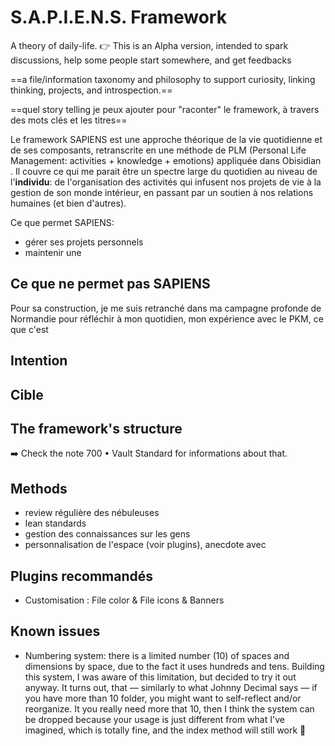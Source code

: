 # S.A.P.I.E.N.S. Framework
A theory of daily-life.
👉 This is an Alpha version, intended to spark discussions, help some people start somewhere, and get feedbacks

==a file/information taxonomy and philosophy to support curiosity, linking thinking, projects, and introspection.==

==quel story telling je peux ajouter pour "raconter" le framework, à travers des mots clés et les titres==

Le framework SAPIENS est une approche théorique de la vie quotidienne et de ses composants, retranscrite en une méthode de PLM (Personal Life Management: activities + knowledge + emotions) appliquée dans Obisidian .
Il couvre ce qui me parait être un spectre large du quotidien au niveau de l'**individu**: de l'organisation des activités qui infusent nos projets de vie à la gestion de son monde intérieur, en passant par un soutien à nos relations humaines (et bien d'autres).

Ce que permet SAPIENS:
- gérer ses projets personnels
- maintenir une


Ce que ne permet pas SAPIENS
- 

Pour sa construction, je me suis retranché dans ma campagne profonde de Normandie pour réfléchir à mon quotidien, mon expérience avec le PKM, ce que c'est

## Intention

## Cible

## The framework's structure
➡️ Check the note 700 • Vault Standard for informations about that.

## Methods
- review régulière des nébuleuses
- lean standards
- gestion des connaissances sur les gens
- personnalisation de l'espace (voir plugins), anecdote avec 

## Plugins recommandés
- Customisation : File color & File icons & Banners

## Known issues
- Numbering system: there is a limited number (10) of spaces and dimensions by space, due to the fact it uses hundreds and tens. Building this system, I was aware of this limitation, but decided to try it out anyway. It turns out, that — similarly to what Johnny Decimal says — if you have more than 10 folder, you might want to self-reflect and/or reorganize. It you really need more that 10, then I think the system can be dropped because your usage is just different from what I've imagined, which is totally fine, and the index method will still work 💫 